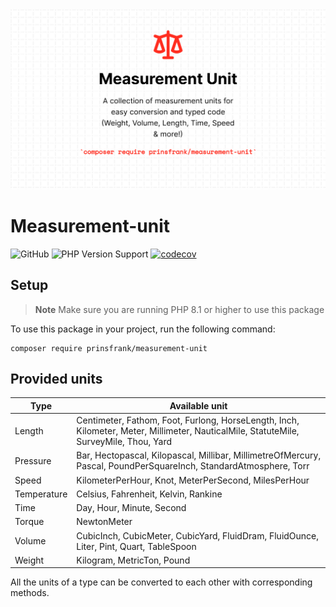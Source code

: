 <picture>
    <source srcset="docs/images/banner_dark.png" media="(prefers-color-scheme: dark)">
    <img src="docs/images/banner_light.png" alt="Banner">
</picture>

# Measurement-unit

![GitHub](https://img.shields.io/github/license/prinsfrank/measurement-unit)
![PHP Version Support](https://img.shields.io/packagist/php-v/prinsfrank/measurement-unit)
[![codecov](https://codecov.io/gh/PrinsFrank/measurement-unit/branch/main/graph/badge.svg?token=9O3VB563MU)](https://codecov.io/gh/PrinsFrank/measurement-unit)

## Setup

> **Note**
> Make sure you are running PHP 8.1 or higher to use this package

To use this package in your project, run the following command:

```shell
composer require prinsfrank/measurement-unit
```

## Provided units

| Type        | Available unit                                                                                                    |
|-------------|-------------------------------------------------------------------------------------------------------------------|
| Length      | Centimeter, Fathom, Foot, Furlong, HorseLength, Inch, Kilometer, Meter, Millimeter, NauticalMile, StatuteMile, SurveyMile, Thou, Yard     |
| Pressure    | Bar, Hectopascal, Kilopascal, Millibar, MillimetreOfMercury, Pascal, PoundPerSquareInch, StandardAtmosphere, Torr | 
| Speed       | KilometerPerHour, Knot, MeterPerSecond, MilesPerHour                                                              |
| Temperature | Celsius, Fahrenheit, Kelvin, Rankine                                                                              |
| Time        | Day, Hour, Minute, Second                                                                                         |
| Torque      | NewtonMeter                                                                                                       |
| Volume      | CubicInch, CubicMeter, CubicYard, FluidDram, FluidOunce, Liter, Pint, Quart, TableSpoon                           |
| Weight      | Kilogram, MetricTon, Pound                                                                                        |

All the units of a type can be converted to each other with corresponding methods.
